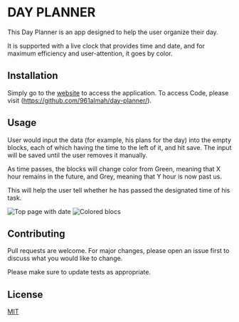 # DAY PLANNER

This Day Planner is an app designed to help the user organize their day.

It is supported with a live clock that provides time and date, and for maximum efficiency and user-attention, it goes by color.

## Installation

Simply go to the [website](https://961almah.github.io/day-planner/) to access the application.
To access Code, please visit (https://github.com/961almah/day-planner/).

## Usage

User would input the data (for example, his plans for the day) into the empty blocks, each of which having the time to the left of it, and hit save. The input will be saved until the user removes it manually.

As time passes, the blocks will change color from Green, meaning that X hour remains in the future, and Grey, meaning that Y hour is now past us.

This will help the user tell whether he has passed the designated time of his task.

![Top page with date](/screenshot32.png)
![Colored blocs](/screenshot33.png)

## Contributing

Pull requests are welcome. For major changes, please open an issue first to discuss what you would like to change.

Please make sure to update tests as appropriate.

## License

[MIT](https://choosealicense.com/licenses/mit/)
